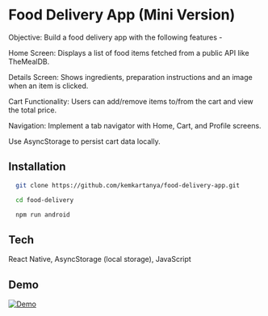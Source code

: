 # Food Delivery App (Mini Version)

Objective: Build a food delivery app with the following features -

Home Screen: Displays a list of food items fetched from a public API like TheMealDB.

Details Screen: Shows ingredients, preparation instructions and an image when an item is clicked.

Cart Functionality: Users can add/remove items to/from the cart and view the total price.

Navigation: Implement a tab navigator with Home, Cart, and Profile screens.

Use AsyncStorage to persist cart data locally.

## Installation

```bash
  git clone https://github.com/kemkartanya/food-delivery-app.git

  cd food-delivery

  npm run android
```

## Tech

React Native, AsyncStorage (local storage), JavaScript

## Demo

[![Demo](https://images.unsplash.com/photo-1473093295043-cdd812d0e601?q=80&w=2940&auto=format&fit=crop&ixlib=rb-4.0.3&ixid=M3wxMjA3fDB8MHxwaG90by1wYWdlfHx8fGVufDB8fHx8fA%3D%3D)](https://www.youtube.com/shorts/_QoCUD5axO4)
